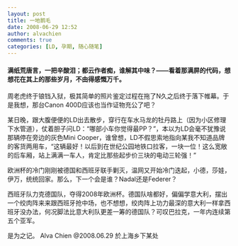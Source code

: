 ```yaml
---
layout: post
title: 一地鹅毛
date: 2008-06-29 12:52
author: alvachien
comments: true
categories: [LD, 孕期, 随心随笔]
---
```

<div id="bp-C678F199F470A1FB_1268-content">
<h4><strong>满纸荒唐言，一把辛酸泪；都云作者痴，谁解其中味？——看着那满屏的代码，想想花在其上的那些岁月，不由得感慨万千。</strong></h4>
周老虎终于锒铛入狱，极其简单的照片鉴定过程在拖了N久之后终于落下帷幕。于是我想，那台Canon 400D应该也当作证物充公了吧？

某日晚，跟大腹便便的LD出去散步，穿行在车水马龙的牡丹路上（因为小区修理下水管道），仗着胆子问LD：“哪部小车你觉得最PP？”，本以为LD会毫不犹豫说那辆停在旁边的灰色Mini Cooper，谁曾想，LD不假思索地指向某我不知道品牌的客货两用车，“这辆最好！以后到在世纪公园地铁口拉客，一块一位！这么宽敞的后车厢，站上满满一车人，肯定比那些起步价三块的电动三轮强！”

欧洲杯的冷门刚刚被德国和西班牙联手剿灭，温网又开始冷门迭起，小德，莎娃，伊万，统统回家。那么，下一个会是谁？Nadal还是Federer？

西班牙队力克德国队，夺得2008年欧洲杯。德国队啥都好，偏偏学意大利，摆出一个绞肉阵来来跟西班牙抢中场，也不想想，绞肉阵上功力最深的意大利一样拿西班牙没办法，何况脚法比意大利队更差一筹的德国队？可叹巴拉克，一年内连续第五个亚军。

是为之记。
Alva Chien
@2008.06.29 於上海乡下某处

</div>
